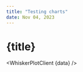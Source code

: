 ```yaml
---
title: "Testing charts"
date: Nov 04, 2023
---
```


<script lang="ts">
	import WhiskerPlotClient from "$components/chart/WhiskerPlot.client.svelte";
    import rawData from "./bench.json"
    import {longestCommonPrefix, longestCommonSuffix} from "$lib/utils"

    const commandArray = rawData.results.map(entry=>entry.command)
    const prefixLen = longestCommonPrefix(commandArray).length
    const suffixLen = longestCommonSuffix(commandArray).length

    const data = rawData.results.map((entry) => {
        const command = entry.command
        const end = command.length - suffixLen
        return ({ ...entry, group: command.substring(prefixLen, end) })
    })
    
</script>

# {title}



<WhiskerPlotClient {data} />
